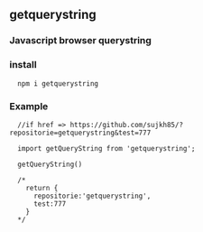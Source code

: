 ## getquerystring

### Javascript browser querystring

### install

```
  npm i getquerystring
```

### Example

```
  //if href => https://github.com/sujkh85/?repositorie=getquerystring&test=777

  import getQueryString from 'getquerystring';

  getQueryString()

  /*
    return {
      repositorie:'getquerystring',
      test:777
    }
  */
```
